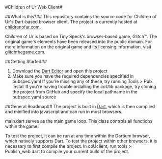 #Children of Ur Web Client#

##What is this?##
This repository contains the source code for Children of Ur's Dart-based browser client.
The project is currently hosted at <a href="http://childrenofur.com" target="_blank">childrenofur.com</a>.

Children of Ur is based on Tiny Speck's browser-based game, Glitch™. The original game's elements have been released into the public domain.
For more information on the original game and its licensing information, visit <a href="http://www.glitchthegame.com" target="_blank">glitchthegame.com</a>.

##Getting Started##
1. Download the <a href="https://www.dartlang.org/">Dart Editor</a> and open this project
2. Make sure you have the required dependencies specified in pubspec.yaml
   If you're missing any of these, try running Tools > Pub Install
   If you're having trouble installing the coUlib package, try cloning the project
   from GitHub and specify the local pathname in the pubspec.yaml source
   
##General Roadmap##
The project is built in <a href="https://www.dartlang.org" target="_blank">Dart</a>, which is then compiled and minified into javascript and can run in most browsers.

main.dart serves as the main game loop. This class controls all functions within the game.

To test the project, it can be run at any time within the Dartium browser, which natively supports Dart.
To test the project within other browsers, it is necessary to first compile the project.
In coUclient, run tools > Publish_web.dart to compile your current build of the project.
